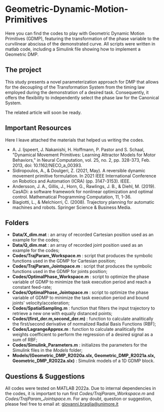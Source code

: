 # Geometric-Dynamic-Motion-Primitives

Here you can find the codes to play with Geometric Dynamic Motion Primitives (GDMP), featuring the transformation of the phase variable to the curvilinear abscissa of the demonstrated curve. All scripts were written in matlab code, including a Simulink file showing how to implement a Geometric DMP.

## The project
This study presents a novel parameterization approach for DMP that allows for the decoupling of the Transformation System from the timing law employed during the demonstration of a desired task. Consequently, it offers the flexibility to independently select the phase law for the Canonical System.

The related article will soon be ready.

## Important Resources

Here I leave attached the materials that helped us writing the codes.

- A. J. Ijspeert, J. Nakanishi, H. Hoffmann, P. Pastor and S. Schaal, "Dynamical Movement Primitives: Learning Attractor Models for Motor Behaviors," in Neural Computation, vol. 25, no. 2, pp. 328-373, Feb. 2013, doi: 10.1162/NECO_a_00393.
- Sidiropoulos, A., & Doulgeri, Z. (2021, May). A reversible dynamic movement primitive formulation. In 2021 IEEE International Conference on Robotics and Automation (ICRA) (pp. 3147-3153). IEEE.
- Andersson, J. A., Gillis, J., Horn, G., Rawlings, J. B., & Diehl, M. (2019). CasADi: a software framework for nonlinear optimization and optimal control. Mathematical Programming Computation, 11, 1-36.
- Biagiotti, L., & Melchiorri, C. (2008). Trajectory planning for automatic machines and robots. Springer Science & Business Media.

## Folders

- **Data/X_dim.mat** : an array of recorded Cartesian position used as an example for the codes;
- **Data/Q_dim.mat** : an array of recorded joint position used as an example for the codes; 
- **Codes/TrajParam_Workspace.m** : script that produces the symbolic functions used in the GDMP for Cartesian position;
- **Codes/TrajParam_Jointspace.m** : script that produces the symbolic functions used in the GDMP for joints position; 
- **Codes/OptimalPhase_Workspace.m** : script to optimize the phase variable of GDMP to minimize the task execution period and reach a constant feed-rate;
- **Codes/OptimalPhase_Jointspace.m** : script to optimize the phase variable of GDMP to minimize the task execution period and bound joints' velocity/acceleration;
- **Codes/SpatialSampling.m** : function that filters the input trajectory to retrieve a new one with equally distanced points;
- **Codes/(first_der.m,second_der.m)** : function to calculate analitically the first/second derivative of normalized Radial Basis Functions (RBF);
- **Codes/LagrangeApprox.m** : function to calculate analitically the weights coefficient to perform the regression of a desired signal as a sum of RBF;
- **Codes/Simulink_Parameters.m** : initializes the parameters for the Simulink files in the *Models* folder;
- **Models/(Geometric_DMP_R2020a.slx, Geometric_DMP_R2021a.slx, Geometric_DMP_R2022a.slx)** : Simulink models of a 1D GDMP block.

## Questions & Suggestions
All codes were tested on MATLAB 2022a. Due to internal dependencies in the codes, it is important to run first *Codes/TrajParam_Workspace.m* and *Codes/TrajParam_Jointspace.m*.
For any doubt, question or suggestion, please feel free to email at:
giovanni.braglia@unimore.it
